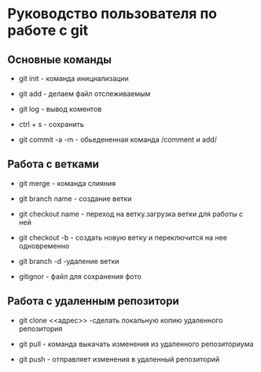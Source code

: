 # Руководство пользователя по работе с git

## Основные команды

* git init - команда инициализации

* git add - делаем файл отслеживаемым

* git log - вывод коментов

* ctrl + s - сохранить

* git commit -a -m - обьедененная команда /comment и add/
  
## Работа с ветками

* git merge - команда слияния

* git branch name - создание ветки

* git checkout name - переход на ветку.загрузка ветки для работы с ней

* git checkout -b - создать новую ветку и переключится на нее одновременно
  
* git branch -d -удаление ветки

* gitignor - файл для сохранения фото
  
## Работа с удаленным репозитори

* git clone <<адрес>> -сделать локальную копию удаленного репозитория

* git pull - команда выкачать изменения из удаленного репозиториума
  
* git push - отправляет изменения в удаленный репозиторий